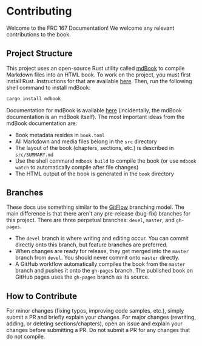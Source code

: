 # Contributing

Welcome to the FRC 167 Documentation! We welcome any relevant contributions to the book.

## Project Structure

This project uses an open-source Rust utility called [mdBook](https://github.com/rust-lang/mdBook) to compile Markdown files into an HTML book. To work on the project, you must first install Rust. Instructions for that are available [here](https://www.rust-lang.org/tools/install). Then, run the following shell command to install mdBook:

```bash
cargo install mdbook
```

Documentation for mdBook is available [here](https://rust-lang.github.io/mdBook/) \(incidentally, the mdBook documentation is an mdBook itself\). The most important ideas from the mdBook documentation are:

- Book metadata resides in `book.toml`
- All Markdown and media files belong in the `src` directory
- The layout of the book \(chapters, sections, etc.\) is described in `src/SUMMARY.md`
- Use the shell command `mdbook build` to compile the book (or use `mdbook watch` to automatically compile after file changes)
- The HTML output of the book is generated in the `book` directory

## Branches

These docs use something similar to the [GitFlow](https://nvie.com/posts/a-successful-git-branching-model/) branching model. The main difference is that there aren't any pre-release (bug-fix) branches for this project. There are three perpetual branches: `devel`, `master`, and `gh-pages`.
- The `devel` branch is where writing and editing occur. You can commit directly onto this branch, but feature branches are preferred.
- When changes are ready for release, they get merged into the `master` branch from `devel`.
You should never commit onto `master` directly.
- A GitHub workflow automatically compiles the book from the `master` branch and pushes it onto the `gh-pages` branch. The published book on GitHub pages uses the `gh-pages` branch as its source.

## How to Contribute

For minor changes (fixing typos, improving code samples, etc.), simply submit a PR and briefly explain your changes. For major changes (rewriting, adding, or deleting sections/chapters), open an issue and explain your changes before submitting a PR. Do not submit a PR for any changes that do not compile.
